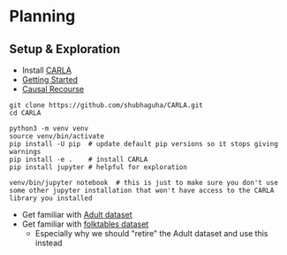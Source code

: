 Planning
===

Setup & Exploration
---

- Install [CARLA](https://github.com/carla-recourse/CARLA)
- [Getting Started](https://carla-counterfactual-and-recourse-library.readthedocs.io/en/latest/notebooks/how_to_use_carla.html)
- [Causal Recourse](https://carla-counterfactual-and-recourse-library.readthedocs.io/en/latest/notebooks/how_to_use_carla_causal.html)

```shell
git clone https://github.com/shubhaguha/CARLA.git
cd CARLA

python3 -m venv venv
source venv/bin/activate
pip install -U pip  # update default pip versions so it stops giving warnings
pip install -e .    # install CARLA
pip install jupyter # helpful for exploration

venv/bin/jupyter notebook  # this is just to make sure you don't use some other jupyter installation that won't have access to the CARLA library you installed
```

- Get familiar with [Adult dataset](https://archive.ics.uci.edu/ml/datasets/adult)
- Get familiar with [folktables dataset](https://github.com/zykls/folktables)
  - Especially why we should "retire" the Adult dataset and use this instead
